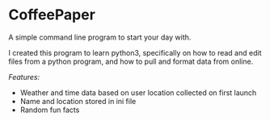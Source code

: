 # CoffeePaper

A simple command line program to start your day with.

I created this program to learn python3, specifically on how to read and edit files from a python program, and how to pull and format data from online.

*Features:*
- Weather and time data based on user location collected on first launch
- Name and location stored in ini file
- Random fun facts